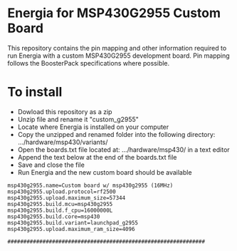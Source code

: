 # Energia for MSP430G2955 Custom Board

This repository contains the pin mapping and other information required to run Energia with a custom MSP430G2955 development board.  Pin mapping follows the BoosterPack specifications where possible.

# To install
  * Dowload this repository as a zip
  * Unzip file and rename it "custom_g2955"
  * Locate where Energia is installed on your computer
  * Copy the unzipped and renamed folder into the following directory: .../hardware/msp430/variants/
  * Open the boards.txt file located at: .../hardware/msp430/ in a text editor
  * Append the text below at the end of the boards.txt file
  * Save and close the file
  * Run Energia and the new custom board should be available
 
```
msp430g2955.name=Custom board w/ msp430g2955 (16MHz)
msp430g2955.upload.protocol=rf2500
msp430g2955.upload.maximum_size=57344
msp430g2955.build.mcu=msp430g2955
msp430g2955.build.f_cpu=16000000L
msp430g2955.build.core=msp430
msp430g2955.build.variant=launchpad_g2955
msp430g2955.upload.maximum_ram_size=4096

##############################################################

 ```
